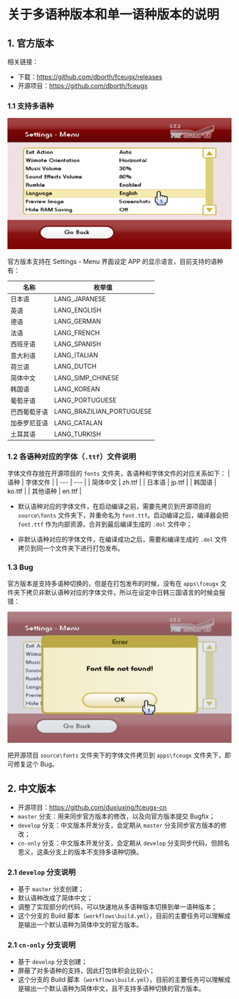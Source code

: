 # 关于多语种版本和单一语种版本的说明


## 1. 官方版本

相关链接：
- 下载：<https://github.com/dborth/fceugx/releases>
- 开源项目：<https://github.com/dborth/fceugx>

### 1.1 支持多语种

![设定语言](./set-language.png)

官方版本支持在 Settings - Menu 界面设定 APP 的显示语言，目前支持的语种有：

| 名称 | 枚举值 |
| --- | --- |
| 日本语 | LANG_JAPANESE |
| 英语 | LANG_ENGLISH |
| 德语 | LANG_GERMAN |
| 法语 | LANG_FRENCH |
| 西班牙语 | LANG_SPANISH |
| 意大利语 | LANG_ITALIAN |
| 荷兰语 | LANG_DUTCH |
| 简体中文 | LANG_SIMP_CHINESE |
| 韩国语 | LANG_KOREAN |
| 葡萄牙语 | LANG_PORTUGUESE |
| 巴西葡萄牙语 | LANG_BRAZILIAN_PORTUGUESE |
| 加泰罗尼亚语 | LANG_CATALAN |
| 土耳其语 | LANG_TURKISH |

### 1.2 各语种对应的字体（`.ttf`）文件说明

字体文件存放在开源项目的 `fonts` 文件夹，各语种和字体文件的对应关系如下：
| 语种 | 字体文件 |
| --- | --- |
| 简体中文 | zh.ttf |
| 日本语 | jp.ttf |
| 韩国语 | ko.ttf |
| 其他语种 | en.ttf |

- 默认语种对应的字体文件，在启动编译之前，需要先拷贝到开源项目的 `source\fonts` 文件夹下，并重命名为 `font.ttf`。启动编译之后，编译器会把 `font.ttf` 作为内部资源，合并到最后编译生成的 `.dol` 文件中；

- 非默认语种对应的字体文件，在编译成功之后，需要和编译生成的 `.dol` 文件拷贝到同一个文件夹下进行打包发布。

### 1.3 Bug

官方版本是支持多语种切换的，但是在打包发布的时候，没有在 `apps\fceugx` 文件夹下拷贝非默认语种对应的字体文件，所以在设定中日韩三国语言的时候会报错：

![找不到字体文件](./font-file-not-found.png)

把开源项目 `source\fonts` 文件夹下的字体文件拷贝到 `apps\fceugx` 文件夹下，即可修复这个 Bug。

## 2. 中文版本

- 开源项目：<https://github.com/duxiuxing/fceugx-cn>
- `master` 分支：用来同步官方版本的修改，以及向官方版本提交 Bugfix；
- `develop` 分支：中文版本开发分支，会定期从 `master` 分支同步官方版本的修改；
- `cn-only` 分支：中文版本开发分支，会定期从 `develop` 分支同步代码，但顾名思义，这条分支上的版本不支持多语种切换。

### 2.1 `develop` 分支说明

- 基于 `master` 分支创建；
- 默认语种改成了简体中文；
- 调整了实现部分的代码，可以快速地从多语种版本切换到单一语种版本；
- 这个分支的 Build 脚本（`workflows\build.yml`），目前的主要任务可以理解成是输出一个默认语种为简体中文的官方版本。


### 2.1 `cn-only` 分支说明

- 基于 `develop` 分支创建；
- 屏蔽了对多语种的支持，因此打包体积会比较小；
- 这个分支的 Build 脚本（`workflows\build.yml`），目前的主要任务可以理解成是输出一个默认语种为简体中文，且不支持多语种切换的官方版本。
